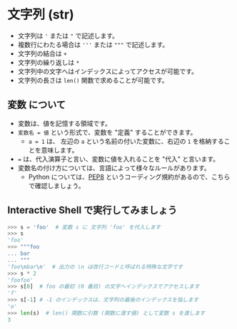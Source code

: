# 文字列 (str)
* 文字列は `'` または `"` で記述します。
* 複数行にわたる場合は `'''` または `"""` で記述します。
* 文字列の結合は `+`
* 文字列の繰り返しは `*`
* 文字列中の文字へはインデックスによってアクセスが可能です。
* 文字列の長さは `len()` 関数で求めることが可能です。

## 変数 について
* 変数は、値を記憶する領域です。
* `変数名 = 値` という形式で、変数を "定義" することができます。
  * `a = 1` は、 左辺の `a` という名前の付いた変数に、右辺の `1` を格納することを意味します。
* `=` は、代入演算子と言い、変数に値を入れることを "代入" と言います。
* 変数名の付け方については、言語によって様々なルールがあります。
  * Python については、[PEP8](https://pep8-ja.readthedocs.io/ja/latest/) というコーディング規約があるので、こちらで確認しましょう。

## Interactive Shell で実行してみましょう
```python
>>> s = 'foo'  # 変数 s に 文字列 'foo' を代入します
>>> s
'foo'
>>> """foo
... bar
... """
'foo\nbar\n'  # 出力の \n は改行コードと呼ばれる特殊な文字です
>>> s * 2
'foofoo'
>>> s[0]  # foo の最初 (0 番目) の文字へインデックスでアクセスします
'f'
>>> s[-1] # -1 のインデックスは、文字列の最後のインデックスを指します
'o'
>>> len(s)  # len() 関数に引数 (関数に渡す値) として変数 s を渡します
3
```
